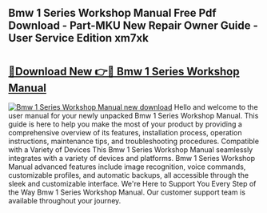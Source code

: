 ## Bmw 1 Series Workshop Manual Free Pdf Download - Part-MKU New Repair Owner Guide - User Service Edition xm7xk

# <h2><a href="http://bc16202.oget.top/?id=Bmw+1+Series+Workshop+Manual">🔗Download New 👉🔴 Bmw 1 Series Workshop Manual</a></h2>

[![Bmw 1 Series Workshop Manual new download](https://i.imgur.com/5g1atiW.png)](http://bc16202.oget.top/?id=Bmw+1+Series+Workshop+Manual)
Hello and welcome to the user manual for your newly unpacked Bmw 1 Series Workshop Manual. This guide is here to help you make the most of your product by providing a comprehensive overview of its features, installation process, operation instructions, maintenance tips, and troubleshooting procedures. Compatible with a Variety of Devices This Bmw 1 Series Workshop Manual seamlessly integrates with a variety of devices and platforms. Bmw 1 Series Workshop Manual advanced features include image recognition, voice commands, customizable profiles, and automatic backups, all accessible through the sleek and customizable interface. We're Here to Support You Every Step of the Way Bmw 1 Series Workshop Manual. Our customer support team is available throughout your journey.
